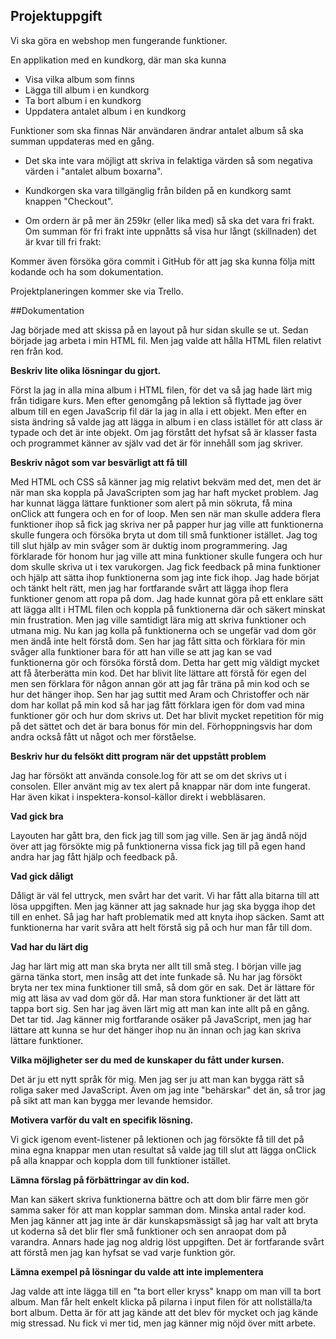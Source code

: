 ## Projektuppgift

Vi ska göra en webshop men fungerande funktioner.

En applikation med en kundkorg, där man ska kunna

* Visa vilka album som finns
* Lägga till album i en kundkorg
* Ta bort album i en kundkorg
* Uppdatera antalet album i en kundkorg

Funktioner som ska finnas
När användaren ändrar antalet album så ska summan uppdateras med en gång.

* Det ska inte vara möjligt att skriva in felaktiga värden så som negativa värden i "antalet album boxarna".

* Kundkorgen ska vara tillgänglig från bilden på en kundkorg samt knappen "Checkout".

* Om ordern är på mer än 259kr (eller lika med) så ska det vara fri frakt. Om summan för fri frakt inte uppnåtts så visa hur långt (skillnaden) det är kvar till fri frakt:


Kommer även försöka göra commit i GitHub för att jag ska kunna följa mitt kodande och ha som dokumentation.

Projektplaneringen kommer ske via Trello.

##Dokumentation

Jag började med att skissa på en layout på hur sidan skulle se ut. Sedan började jag arbeta i min HTML fil. Men jag valde att hålla HTML filen relativt ren från kod.

**Beskriv lite olika lösningar du gjort.**

Först la jag in alla mina album i HTML filen, för det va så jag hade lärt mig från tidigare kurs. Men efter genomgång på lektion så flyttade jag över album till en egen JavaScrip fil där la jag in alla i ett objekt. Men efter en sista ändring så valde jag att lägga in album i en class istället för att class är typade och det är inte objekt. Om jag förstått det hyfsat så är klasser fasta och programmet känner av själv vad det är för innehåll som jag skriver.

**Beskriv något som var besvärligt att få till**

Med HTML och CSS så känner jag mig relativt bekväm med det, men det är när man ska koppla på JavaScripten som jag har haft mycket problem. Jag har kunnat lägga lättare funktioner som alert på min sökruta, få mina onClick att fungera och en for of loop. Men sen när man skulle addera flera funktioner ihop så fick jag skriva ner på papper hur jag ville att funktionerna skulle fungera och försöka bryta ut dom till små funktioner istället. Jag tog till slut hjälp av min svåger som är duktig inom programmering. Jag förklarade för honom hur jag ville att mina funktioner skulle fungera och hur dom skulle skriva ut i tex varukorgen. Jag fick feedback på mina funktioner och hjälp att sätta ihop funktionerna som jag inte fick ihop. Jag hade börjat och tänkt helt rätt, men jag har fortfarande svårt att lägga ihop flera funktioner genom att ropa på dom. Jag hade kunnat göra på ett enklare sätt att lägga allt i HTML filen och koppla på funktionerna där och säkert minskat min frustration. Men jag ville samtidigt lära mig att skriva funktioner och utmana mig. Nu kan jag kolla på funktionerna och se ungefär vad dom gör men ändå inte helt förstå dom. Sen har jag fått sitta och förklara för min svåger alla funktioner bara för att han ville se att jag kan se vad funktionerna gör och försöka förstå dom. Detta har gett mig väldigt mycket att få återberätta min kod. Det har blivit lite lättare att förstå för egen del men sen förklara för någon annan gör att jag får träna på min kod och se hur det hänger ihop. Sen har jag suttit med Aram och Christoffer och när dom har kollat på min kod så har jag fått förklara igen för dom vad mina funktioner gör och hur dom skrivs ut. Det har blivit mycket repetition för mig på det sättet och det är bara bonus för min del. Förhoppningsvis har dom andra också fått ut något och mer förståelse.

**Beskriv hur du felsökt ditt program när det uppstått problem**

Jag har försökt att använda console.log för att se om det skrivs ut i consolen. Eller använt mig av tex alert på knappar när dom inte fungerat.
Har även kikat i inspektera-konsol-källor direkt i webbläsaren.

**Vad gick bra**

Layouten har gått bra, den fick jag till som jag ville. Sen är jag ändå nöjd över att jag försökte mig på funktionerna vissa fick jag till på egen hand andra har jag fått hjälp och feedback på.

**Vad gick dåligt**

Dåligt är väl fel uttryck, men svårt har det varit. Vi har fått alla bitarna till att lösa uppgiften. Men jag känner att jag saknade hur jag ska bygga ihop det till en enhet. Så jag har haft problematik med att knyta ihop säcken. Samt att funktionerna har varit svåra att helt förstå sig på och hur man får till dom.

**Vad har du lärt dig**

Jag har lärt mig att man ska bryta ner allt till små steg. I början ville jag gärna tänka stort, men insåg att det inte funkade så. Nu har jag försökt bryta ner tex mina funktioner till små, så dom gör en sak. Det är lättare för mig att läsa av vad dom gör då. Har man stora funktioner är det lätt att tappa bort sig.
Sen har jag även lärt mig att man kan inte allt på en gång. Det tar tid. Jag känner mig fortfarande osäker på JavaScript, men jag har lättare att kunna se hur det hänger ihop nu än innan och jag kan skriva lättare funktioner.

**Vilka möjligheter ser du med de kunskaper du fått under kursen.**

Det är ju ett nytt språk för mig. Men jag ser ju att man kan bygga rätt så roliga saker med JavaScript. Även om jag inte "behärskar" det än, så tror jag på sikt att man kan bygga mer levande hemsidor.

**Motivera varför du valt en specifik lösning.**

Vi gick igenom event-listener på lektionen och jag försökte få till det på mina egna knappar men utan resultat så valde jag till slut att lägga onClick på alla knappar och koppla dom till funktioner istället.

**Lämna förslag på förbättringar av din kod.**

Man kan säkert skriva funktionerna bättre och att dom blir färre men gör samma saker för att man kopplar samman dom. Minska antal rader kod. Men jag känner att jag inte är där kunskapsmässigt så jag har valt att bryta ut koderna så det blir fler små funktioner och sen anraopat dom på varandra. Annars hade jag nog aldrig löst uppgiften. Det är fortfarande svårt att förstå men jag kan hyfsat se vad varje funktion gör.

**Lämna exempel på lösningar du valde att inte implementera**
 
Jag valde att inte lägga till en "ta bort eller kryss" knapp om man vill ta bort album. Man får helt enkelt klicka på pilarna i input filen för att nollställa/ta bort album. Detta är för att jag kände att det blev för mycket och jag kände mig stressad. Nu fick vi mer tid, men jag känner mig nöjd över mitt arbete.